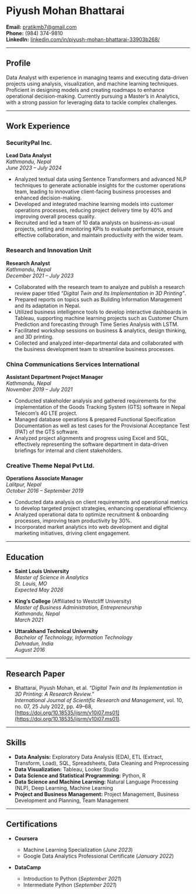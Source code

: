 # Piyush Mohan Bhattarai  
**Email:** pratikmb7@gmail.com  
**Phone:** (984) 374-9810  
**LinkedIn:** [linkedin.com/in/piyush-mohan-bhattarai-33903b268/](https://www.linkedin.com/in/piyush-mohan-bhattarai-33903b268/)

---

## Profile  
Data Analyst with experience in managing teams and executing data-driven projects using analysis, visualization, and machine learning techniques. Proficient in designing models and creating roadmaps to enhance operational decision-making. Currently pursuing a Master’s in Analytics, with a strong passion for leveraging data to tackle complex challenges.

---

## Work Experience  

### SecurityPal Inc.  
**Lead Data Analyst**  
*Kathmandu, Nepal*  
_June 2023 – July 2024_  
- Analyzed textual data using Sentence Transformers and advanced NLP techniques to generate actionable insights for the customer operations team, leading to innovative client-facing business processes and enhanced decision-making.  
- Developed and integrated machine learning models into customer operations processes, reducing project delivery time by 40% and improving overall process quality.  
- Recruited and led a team of 10 data analysts on business-as-usual projects, setting and monitoring KPIs to evaluate performance, ensure effective collaboration, and maintain productivity with the wider team.

### Research and Innovation Unit  
**Research Analyst**  
*Kathmandu, Nepal*  
_December 2021 – July 2023_  
- Collaborated with the research team to analyze and publish a research review paper titled _“Digital Twin and Its Implementation in 3D Printing”_.  
- Prepared reports on topics such as Building Information Management and its adaptation in Nepal.  
- Utilized business intelligence tools to develop interactive dashboards in Tableau, supporting machine learning projects such as Customer Churn Prediction and forecasting through Time Series Analysis with LSTM.  
- Facilitated workshop sessions on business & analytics, design thinking, and 3D printing.  
- Collected and analyzed inter-departmental data and collaborated with the business development team to streamline business processes.

### China Communications Services International  
**Assistant Department Project Manager**  
*Kathmandu, Nepal*  
_November 2019 – July 2021_  
- Conducted stakeholder analysis and gathered requirements for the implementation of the Goods Tracking System (GTS) software in Nepal Telecom’s 4G LTE project.  
- Managed database operations & prepared Functional Specification Documentation as well as test cases for the Provisional Acceptance Test (PAT) of the GTS software.  
- Analyzed project alignments and progress using Excel and SQL, effectively representing the software department in data-driven briefings for internal and client stakeholders.

### Creative Theme Nepal Pvt Ltd.  
**Operations Associate Manager**  
*Lalitpur, Nepal*  
_October 2016 – September 2019_  
- Conducted data analysis on client requirements and operational metrics to develop targeted project strategies, enhancing operational efficiency.  
- Analyzed operational data to optimize recruitment & onboarding processes, improving team productivity by 30%.  
- Incorporated market analytics into web development and digital marketing initiatives, driving client engagement.

---

## Education  

- **Saint Louis University**  
  *Master of Science in Analytics*  
  _St. Louis, MO_  
  _Expected May 2026_

- **King’s College** (Affiliated to Westcliff University)  
  *Master of Business Administration, Entrepreneurship*  
  _Kathmandu, Nepal_  
  _March 2021_

- **Uttarakhand Technical University**  
  *Bachelor of Technology, Information Technology*  
  _Dehradun, India_  
  _August 2016_

---

## Research Paper  

- Bhattarai, Piyush Mohan, et al. _“Digital Twin and Its Implementation in 3D Printing: A Research Review.”_  
  *International Journal of Scientific Research and Management*, vol. 10, no. 07, 25 July 2022, pp. 49–68,  
  [https://doi.org/10.18535/ijsrm/v10i07.ms01](https://doi.org/10.18535/ijsrm/v10i07.ms01).

---

## Skills  

- **Data Analysis:** Exploratory Data Analysis (EDA), ETL (Extract, Transform, Load), SQL, Spreadsheets, Data Cleaning and Preprocessing  
- **Data Visualization:** Tableau, Looker Studio  
- **Data Science and Statistical Programming:** Python, R  
- **Data Science and Machine Learning:** Natural Language Processing (NLP), Deep Learning, Machine Learning  
- **Project and Business Management:** Project Management, Business Development and Planning, Team Management  

---

## Certifications  

- **Coursera**  
  - Machine Learning Specialization (_June 2023_)  
  - Google Data Analytics Professional Certificate (_January 2022_)  

- **DataCamp**  
  - Introduction to Python (_September 2021_)  
  - Intermediate Python (_September 2021_)  
